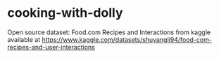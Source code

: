 # cooking-with-dolly
Open source dataset: Food.com Recipes and Interactions from kaggle available at https://www.kaggle.com/datasets/shuyangli94/food-com-recipes-and-user-interactions


